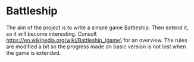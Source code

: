 # Battleship


The aim of the project is to write a simple game Battleship. Then extend it, so it will become interesting. Consult https://en.wikipedia.org/wiki/Battleship_(game) for an overview. The rules are modified a bit so the progress made on basic version is not lost when the game is extended.
